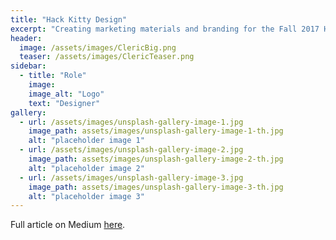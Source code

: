 ```yaml
---
title: "Hack Kitty Design"
excerpt: "Creating marketing materials and branding for the Fall 2017 Hackathon"
header:
  image: /assets/images/ClericBig.png
  teaser: /assets/images/ClericTeaser.png
sidebar:
  - title: "Role"
    image: 
    image_alt: "Logo"
    text: "Designer"
gallery:
  - url: /assets/images/unsplash-gallery-image-1.jpg
    image_path: assets/images/unsplash-gallery-image-1-th.jpg
    alt: "placeholder image 1"
  - url: /assets/images/unsplash-gallery-image-2.jpg
    image_path: assets/images/unsplash-gallery-image-2-th.jpg
    alt: "placeholder image 2"
  - url: /assets/images/unsplash-gallery-image-3.jpg
    image_path: assets/images/unsplash-gallery-image-3-th.jpg
    alt: "placeholder image 3"
---
```


Full article on Medium [here](https://medium.com/@brianmlin/creating-a-hack-kitty-78ad4a75099e).